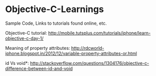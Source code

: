 Objective-C-Learnings
=====================

Sample Code, Links to tutorials found online, etc. 

Objective-C tutorial:
http://mobile.tutsplus.com/tutorials/iphone/learn-objective-c-day-1/

Meaning of property attributes: 
http://rdcworld-iphone.blogspot.in/2012/12/variable-property-attributes-or.html

id Vs void*: 
http://stackoverflow.com/questions/1304176/objective-c-difference-between-id-and-void
